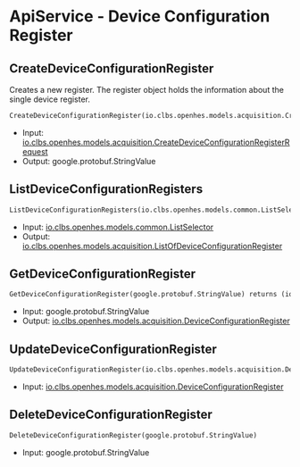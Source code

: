 # ApiService - Device Configuration Register

## CreateDeviceConfigurationRegister

Creates a new register. The register object holds the information about the single device register.

```proto
CreateDeviceConfigurationRegister(io.clbs.openhes.models.acquisition.CreateDeviceConfigurationRegisterRequest) returns (google.protobuf.StringValue)
```

- Input: [io.clbs.openhes.models.acquisition.CreateDeviceConfigurationRegisterRequest](model-io-clbs-openhes-models-acquisition-createdeviceconfigurationregisterrequest.md)
- Output: google.protobuf.StringValue

## ListDeviceConfigurationRegisters

```proto
ListDeviceConfigurationRegisters(io.clbs.openhes.models.common.ListSelector) returns (io.clbs.openhes.models.acquisition.ListOfDeviceConfigurationRegister)
```

- Input: [io.clbs.openhes.models.common.ListSelector](model-io-clbs-openhes-models-common-listselector.md)
- Output: [io.clbs.openhes.models.acquisition.ListOfDeviceConfigurationRegister](model-io-clbs-openhes-models-acquisition-listofdeviceconfigurationregister.md)

## GetDeviceConfigurationRegister

```proto
GetDeviceConfigurationRegister(google.protobuf.StringValue) returns (io.clbs.openhes.models.acquisition.DeviceConfigurationRegister)
```

- Input: google.protobuf.StringValue
- Output: [io.clbs.openhes.models.acquisition.DeviceConfigurationRegister](model-io-clbs-openhes-models-acquisition-deviceconfigurationregister.md)

## UpdateDeviceConfigurationRegister

```proto
UpdateDeviceConfigurationRegister(io.clbs.openhes.models.acquisition.DeviceConfigurationRegister)
```

- Input: [io.clbs.openhes.models.acquisition.DeviceConfigurationRegister](model-io-clbs-openhes-models-acquisition-deviceconfigurationregister.md)

## DeleteDeviceConfigurationRegister

```proto
DeleteDeviceConfigurationRegister(google.protobuf.StringValue)
```

- Input: google.protobuf.StringValue

